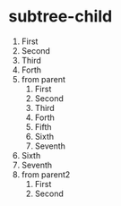 # subtree-child
1. First
1. Second
1. Third
1. Forth
1. from parent
   1. First
   1. Second
   1. Third
   1. Forth
   1. Fifth
   1. Sixth
   1. Seventh
1. Sixth
1. Seventh
1. from parent2
   1. First
   1. Second


